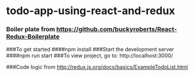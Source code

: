 # todo-app-using-react-and-redux

### Boiler plate from https://github.com/buckyroberts/React-Redux-Boilerplate
###To get started
####npm install
###Start the development server
####npm run start
###To view project, go to: http://localhost:3000/

###Code logic from http://redux.js.org/docs/basics/ExampleTodoList.html
